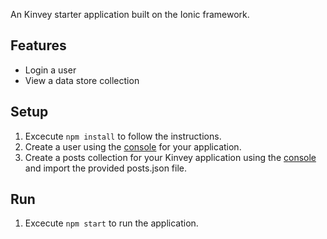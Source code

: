 An Kinvey starter application built on the Ionic framework.

## Features
* Login a user
* View a data store collection

## Setup

1. Excecute `npm install` to follow the instructions.
2. Create a user using the [console](http://console.kinvey.com) for your application.
3. Create a posts collection for your Kinvey application using the [console](http://console.kinvey.com) and import the provided posts.json file.

## Run

1. Excecute `npm start` to run the application.

